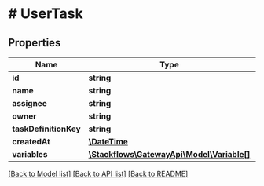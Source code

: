 # # UserTask

## Properties

Name | Type | Description | Notes
------------ | ------------- | ------------- | -------------
**id** | **string** |  | [optional]
**name** | **string** |  | [optional]
**assignee** | **string** |  | [optional]
**owner** | **string** |  | [optional]
**taskDefinitionKey** | **string** |  | [optional]
**createdAt** | [**\DateTime**](\DateTime.md) |  | [optional]
**variables** | [**\Stackflows\GatewayApi\Model\Variable[]**](Variable.md) |  | [optional]

[[Back to Model list]](../../README.md#models) [[Back to API list]](../../README.md#endpoints) [[Back to README]](../../README.md)
